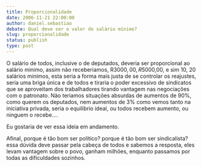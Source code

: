 ```yaml
---
title: Proporcionalidade
date: 2006-11-21 22:00:00
author: daniel.sebastiao
debate: Qual deve ser o valor do salário mínimo?
slug: proporcionalidade
status: publish 
type: post
---
```


O salário de todos, inclusive o de deputados, deveria ser proporcional ao salário minimo, assim não receberiamos, R$3000,00, R$5000,00, e sim 10, 20 salários minimos, esta seria a forma mais justa de se controlar os reajustes, seria uma briga única e de todos e tiraria o poder excessivo de sindicatos que se aproveitam dos trabalhadores tirando vantagem nas negociações com o patronato. Não teriamos situações absurdas de aumentos de 90%, como querem os deputados, nem aumentos de 3% como vemos tanto na iniciativa privada, seria o equilibrio ideal, ou todos recebem aumento, ou ninguem o recebe....  

Eu gostaria de ver essa ideia em andamento.  

Afinal, porque é tão bom ser politico? porque é tão bom ser sindicalista? essa dúvida deve passar pela cabeça de todos e sabemos a resposta, eles levam vantagem sobre o povo, ganham milhões, enquanto passamos por todas as dificuldades sozinhos.   

  

  

